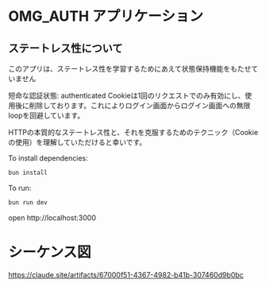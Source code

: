 # OMG_AUTH アプリケーション

## ステートレス性について
このアプリは、ステートレス性を学習するためにあえて状態保持機能をもたせていません

短命な認証状態: 
authenticated Cookieは1回のリクエストでのみ有効にし、使用後に削除しております。これによりログイン画面からログイン画面への無限loopを回避しています。

HTTPの本質的なステートレス性と、それを克服するためのテクニック（Cookieの使用）を理解していただけると幸いです。

To install dependencies:
```sh
bun install
```

To run:
```sh
bun run dev
```

open http://localhost:3000

# シーケンス図
https://claude.site/artifacts/67000f51-4367-4982-b41b-307460d9b0bc
